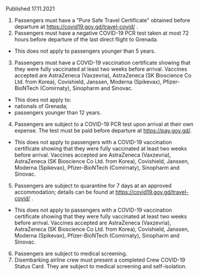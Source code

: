 Published 17.11.2021
1. Passengers must have a "Pure Safe Travel Certificate" obtained before departure at <a href="https://covid19.gov.gd/travel-covid/">https://covid19.gov.gd/travel-covid/</a> .
2. Passengers must have a negative COVID-19 PCR test taken at most 72 hours before departure of the last direct flight to Grenada.
- This does not apply to passengers younger than 5 years.
3. Passengers must have a COVID-19 vaccination certificate showing that they were fully vaccinated at least two weeks before arrival. Vaccines accepted are AstraZeneca (Vaxzevria), AstraZeneca (SK Bioscience Co Ltd. from Korea), Covishield, Janssen, Moderna (Spikevax), Pfizer-BioNTech (Comirnaty), Sinopharm and Sinovac.
- This does not apply to:
- nationals of Grenada;
- passengers younger than 12 years.
4. Passengers are subject to a COVID-19 PCR test upon arrival at their own expense. The test must be paid before departure at <a href="https://pay.gov.gd/">https://pay.gov.gd/</a>.
- This does not apply to passengers with a COVID-19 vaccination certificate showing that they were fully vaccinated at least two weeks before arrival. Vaccines accepted are AstraZeneca (Vaxzevria), AstraZeneca (SK Bioscience Co Ltd. from Korea), Covishield, Janssen, Moderna (Spikevax), Pfizer-BioNTech (Comirnaty), Sinopharm and Sinovac.
5. Passengers are subject to quarantine for 7 days at an approved accommodation; details can be found at <a href="https://covid19.gov.gd/travel-covid/">https://covid19.gov.gd/travel-covid/</a> .
- This does not apply to passengers with a COVID-19 vaccination certificate showing that they were fully vaccinated at least two weeks before arrival. Vaccines accepted are AstraZeneca (Vaxzevria), AstraZeneca (SK Bioscience Co Ltd. from Korea), Covishield, Janssen, Moderna (Spikevax), Pfizer-BioNTech (Comirnaty), Sinopharm and Sinovac.
6. Passengers are subject to medical screening.
7. Disembarking airline crew must present a completed Crew COVID-19 Status Card. They are subject to medical screening and self-isolation.